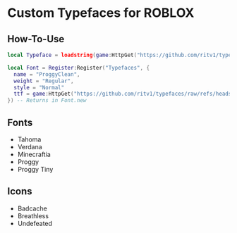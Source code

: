 # Custom Typefaces for ROBLOX
## How-To-Use
```lua
local Typeface = loadstring(game:HttpGet("https://github.com/ritv1/typefaces/raw/refs/heads/main/Register.lua"))()

local Font = Register:Register("Typefaces", {
  name = "ProggyClean",
  weight = "Regular",
  style = "Normal"
  ttf = game:HttpGet("https://github.com/ritv1/typefaces/raw/refs/heads/main/fonts/ProggyClean.ttf"),
}) -- Returns in Font.new 
```

## Fonts
- Tahoma
- Verdana
- Minecraftia
- Proggy
- Proggy Tiny
## Icons
- Badcache
- Breathless
- Undefeated
